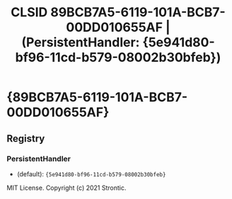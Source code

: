 ﻿---
title: "CLSID 89BCB7A5-6119-101A-BCB7-00DD010655AF | (PersistentHandler: {5e941d80-bf96-11cd-b579-08002b30bfeb})"
excerpt: What is COM-Object CLSID 89BCB7A5-6119-101A-BCB7-00DD010655AF?
---

# {89BCB7A5-6119-101A-BCB7-00DD010655AF}


## Registry


### PersistentHandler

* (default): `{5e941d80-bf96-11cd-b579-08002b30bfeb}`

MIT License. Copyright (c) 2021 Strontic.


